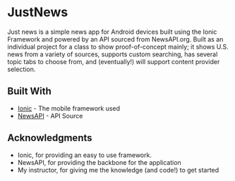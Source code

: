 # JustNews

Just news is a simple news app for Android devices built using the Ionic Framework and powered by an API sourced from NewsAPI.org. Built as an individual project for a class to show proof-of-concept mainly; it shows U.S. news from a variety of sources, supports custom searching, has several topic tabs to choose from, and (eventually!) will support content provider selection.

## Built With

* [Ionic](https://ionicframework.com/docs/intro) - The mobile framework used
* [NewsAPI](https://newsapi.org/docs) - API Source

## Acknowledgments

* Ionic, for providing an easy to use framework.
* NewsAPI, for providing the backbone for the application
* My instructor, for giving me the knowledge (and code!) to get started
